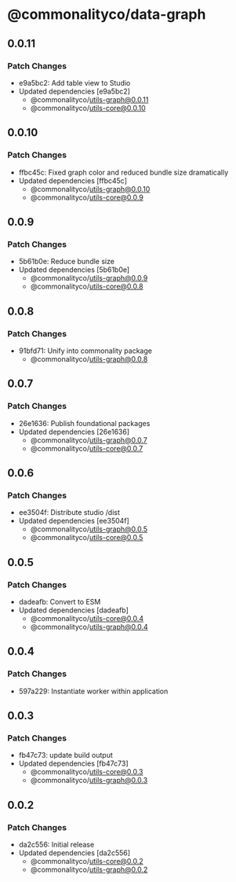 # @commonalityco/data-graph

## 0.0.11

### Patch Changes

- e9a5bc2: Add table view to Studio
- Updated dependencies [e9a5bc2]
  - @commonalityco/utils-graph@0.0.11
  - @commonalityco/utils-core@0.0.10

## 0.0.10

### Patch Changes

- ffbc45c: Fixed graph color and reduced bundle size dramatically
- Updated dependencies [ffbc45c]
  - @commonalityco/utils-graph@0.0.10
  - @commonalityco/utils-core@0.0.9

## 0.0.9

### Patch Changes

- 5b61b0e: Reduce bundle size
- Updated dependencies [5b61b0e]
  - @commonalityco/utils-graph@0.0.9
  - @commonalityco/utils-core@0.0.8

## 0.0.8

### Patch Changes

- 91bfd71: Unify into commonality package
  - @commonalityco/utils-graph@0.0.8

## 0.0.7

### Patch Changes

- 26e1636: Publish foundational packages
- Updated dependencies [26e1636]
  - @commonalityco/utils-graph@0.0.7
  - @commonalityco/utils-core@0.0.7

## 0.0.6

### Patch Changes

- ee3504f: Distribute studio /dist
- Updated dependencies [ee3504f]
  - @commonalityco/utils-graph@0.0.5
  - @commonalityco/utils-core@0.0.5

## 0.0.5

### Patch Changes

- dadeafb: Convert to ESM
- Updated dependencies [dadeafb]
  - @commonalityco/utils-core@0.0.4
  - @commonalityco/utils-graph@0.0.4

## 0.0.4

### Patch Changes

- 597a229: Instantiate worker within application

## 0.0.3

### Patch Changes

- fb47c73: update build output
- Updated dependencies [fb47c73]
  - @commonalityco/utils-core@0.0.3
  - @commonalityco/utils-graph@0.0.3

## 0.0.2

### Patch Changes

- da2c556: Initial release
- Updated dependencies [da2c556]
  - @commonalityco/utils-core@0.0.2
  - @commonalityco/utils-graph@0.0.2
